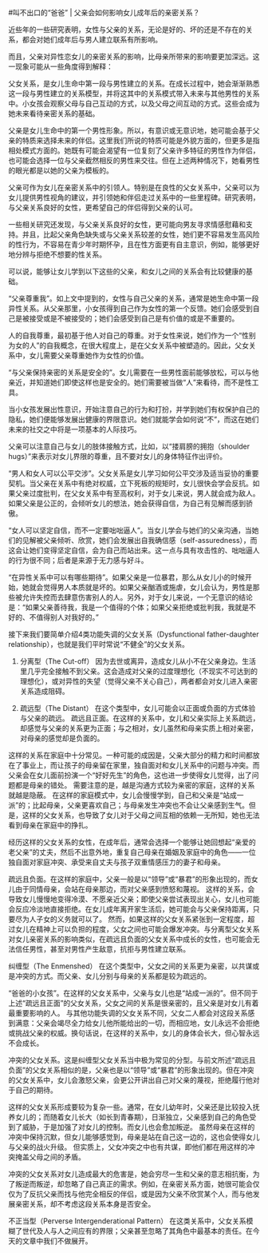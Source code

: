 #﻿叫不出口的“爸爸” | 父亲会如何影响女儿成年后的亲密关系？

近些年的一些研究表明，女性与父亲的关系，无论是好的、坏的还是不存在的关系，都会对她们成年后与男人建立联系有所影响。

而且，父亲对异性恋女儿的亲密关系的影响，比母亲所带来的影响要更加深远。这一现象可能从一些角度得到解释：

父女关系，是女儿生命中第一段与男性建立的关系。在成长过程中，她会渐渐熟悉这一段与男性建立的关系模型，并将这其中的关系模式带入未来与其他男性的关系中。小女孩会观察父母与自己互动的方式，以及父母之间互动的方式。这些会成为她未来看待亲密关系的基础。

父亲是女儿生命中的第一个男性形象。所以，有意识或无意识地，她可能会基于父亲的特质来选择未来的伴侣。这里我们所说的特质可能是外貌方面的，但更多是指相处模式方面的。她既有可能会渴望有一位复刻了父亲许多特征的男性作为伴侣，也可能会选择一位与父亲截然相反的男性来交往。但在上述两种情况下，她看男性的眼光都是以她的父亲为模板的。

父亲可作为女儿在亲密关系中的引领人。特别是在良性的父女关系中，父亲可以为女儿提供男性视角的建议，并引领她和伴侣走过关系中的一些里程碑。研究表明，与父亲关系良好的女性，更希望自己的伴侣得到父亲的认可。

一些相关研究还发现，与父亲关系良好的女性，更可能向男友寻求情感慰藉和支持。并且，比起父亲角色缺失或与父亲关系较差的女性，她们更不容易发生高风险的性行为，不容易在青少年时期怀孕，且在性方面更有自主意识，例如，能够更好地分辨与拒绝不想要的性关系。

可以说，能够让女儿学到以下这些的父亲，和女儿之间的关系会有比较健康的基础。

“父亲尊重我”。如上文中提到的，女性与自己父亲的关系，通常是她生命中第一段异性关系。从父亲那里，小女孩得到自己作为女性的第一个反馈。她们会感受到自己是被接受或是不被接受的；她们会感受到自己是有价值的或是不重要的。

人的自我尊重，最初基于他人对自己的尊重。对于女性来说，她们作为一个“性别为女的人”的自我概念，在很大程度上，是在父女关系中被塑造的。因此，父女关系中，女儿需要父亲尊重她作为女性的价值。

“与父亲保持亲密的关系是安全的”。女儿需要在一些男性面前能够放松，可以与他亲近，并知道她们即使这样也是安全的。她们需要被当做“人”来看待，而不是性工具。

当小女孩发展出性意识，开始注意自己的行为和打扮，并学到她们有权保护自己的隐私，她们便能够发展出健康的界限意识。她们就能学会如何说“不”，而这在她们未来的社交之中将是一项基本的人际技巧。

父亲可以注意自己与女儿的肢体接触方式，比如，以“搂肩膀的拥抱（shoulder hugs）”来表示对女儿界限的尊重，且不要对女儿的身体特征作出评价。

“男人和女人可以公平交涉”。父女关系是女儿学习如何公平交涉及适当妥协的重要契机。当父亲在关系中有绝对权威，立下死板的规矩时，女儿很快会学会反抗。如果父亲过度批判，在父女关系中有至高权利，对于女儿来说，男人就会成为敌人。如果父亲是公正的，会倾听女儿的想法，她会获得自信，为自己有见解而感到骄傲。

“女人可以坚定自信，而不一定要咄咄逼人”。当女儿学会与她们的父亲沟通，当她们的见解被父亲倾听、欣赏，她们会发展出自我确信感（self-assuredness），而这会让她们变得坚定自信，会为自己而站出来。这一点与具有攻击性的、咄咄逼人的行为很不同；后者是来源于无力感与好斗。

“在异性关系中可以有哪些期待”。如果父亲是一位暴君，那么从女儿小的时候开始，她就会觉得男人本质就是坏的。如果父亲酗酒或施虐，女儿会认为，男性是那些被允许失控而去肆意伤害别人的人。另外，对于女儿来说，一个无意识的结论是：“如果父亲善待我，我是一个值得的个体；如果父亲拒绝或批判我，我就是不好的、不值得别人对我好的。”

接下来我们要简单介绍4类功能失调的父女关系（Dysfunctional father-daughter relationship），也就是我们平时常说“不健全”的父女关系。

1. 分离型（The Cut-off） 因为去世或离异，造成女儿从小不在父亲身边。生活里几乎完全接触不到父亲。这会造成对父亲的过度理想化（不现实不可达到的理想化），或对异性的失望（觉得父亲不关心自己），两者都会对女儿进入亲密关系造成阻碍。

2. 疏远型（The Distant） 在这个类型中，女儿可能会以正面或负面的方式体验与父亲的疏远。 疏远且正面。在这样的关系中，女儿和父亲实际上关系疏远，却感觉与父亲的关系更为正面；与之相对，女儿虽然和母亲实质上相对亲密，对母亲的感觉却是负面的。

这样的关系在家庭中十分常见。一种可能的成因是，父亲大部分的精力和时间都放在了事业上，而让孩子的母亲留在家里，独自面对和女儿关系中的问题与冲突。而父亲会在女儿面前扮演一个“好好先生”的角色，这也进一步使得女儿觉得，出了问题都是母亲的错处。 需要注意的是，越是沟通方式较为亲密的家庭，这样的关系就越是隐蔽。 在这样的家庭模式中，女儿会慢慢学到，自己和父亲是“站成一派”的；比起母亲，父亲更喜欢自己；与母亲发生冲突也不会让父亲感到生气。但是，这样的父女关系，也导致了女儿对于父母之间互相的依赖一无所知，她也无法看到母亲在家庭中的挣扎。

经历这样的父女关系的女性，在成年后，通常会选择一个能够让她回想起“亲爱的老父亲”的丈夫，然后不出意外地，重复自己母亲在婚姻及家庭中的角色——一位独自面对家庭冲突、承受来自丈夫与孩子双重情感压力的妻子和母亲。

疏远且负面。在这样的家庭中，父亲一般是以“领导”或“暴君”的形象出现的，而女儿由于同情母亲，会站在母亲那边，而对父亲感到愤怒和蔑视。 这样的关系，会导致女儿慢慢地变得冷漠、不愿亲近父亲；即使父亲尝试表现出关心，女儿也可能会反应冷淡地直接拒绝。在女儿成年离开家生活后，她可能会与父亲保持距离，只要尽为人子女的义务就可以了。 然而，如果这样的父女关系紧张到一定程度，超过女儿在精神上可以负担的程度，父女之间也可能会爆发冲突。与分离型父女关系对女儿亲密关系的影响类似，在疏远且负面的父女关系中成长的女性，也可能会无法信任男性，甚至对男性产生敌意，抗拒与男性建立联系。

纠缠型（The Enmenshed） 在这个类型中，父女之间的关系更为亲密，以共谋或是冲突的方式。而父亲、女儿分别与母亲的关系都是较为疏远的。

“爸爸的小女孩”。在这样的父女关系中，父亲与女儿也是“站成一派的”。但不同于上述“疏远且正面”的父女关系，父女之间的关系是很亲密的，且父亲是对女儿有着最重要影响的人。 与其他功能失调的父女关系不同，父女二人都会对这段关系感到满意：父亲会竭尽全力给女儿他所能给出的一切，而相应地，女儿永远不会拒绝或挑战父亲的权威。换句话说，在这样的关系中，女儿的身体会长大，但心智永远不会成长。

冲突的父女关系。这是纠缠型父女关系当中极为常见的分型。与前文所述“疏远且负面”的父女关系相似的是，父亲也是以“领导”或“暴君”的形象出现的。但在冲突的父女关系中，女儿会激怒父亲，会更公开讲出自己对父亲的蔑视，拒绝履行他对于自己的期待。

这样的父女关系形成要较为复杂一些。通常，在女儿幼年时，父亲还是比较投入抚养女儿的；而随着女儿长大（如长到青春期），日渐独立，父亲感到自己的角色受到了威胁，于是加强了对女儿的控制。而女儿也会愈加叛逆。 虽然母亲在这样的冲突中保持沉默，但女儿能够感觉到，母亲是站在自己这一边的，这也会使得女儿与父亲的战火升级。 但实质上，父女冲突之中也有共谋，即他们都在用这样的冲突掩盖父母之间的矛盾。

冲突的父女关系对女儿造成最大的危害是，她会穷尽一生和父亲的意志相抗衡，为了叛逆而叛逆，却忽略了自己真正的需求。例如，在亲密关系方面，她很可能会仅仅为了反抗父亲而找与他完全相反的伴侣，或是因为父亲不欣赏某个人，而与他发展亲密关系，却不考虑这段关系本身是否安全。

不正当型（Perverse Intergenderational Pattern） 在这类关系中，父女关系模糊了世代及人与人之间应有的界限；父亲甚至忽略了其角色中最基本的责任。在今天的文章中我们不做展开。

